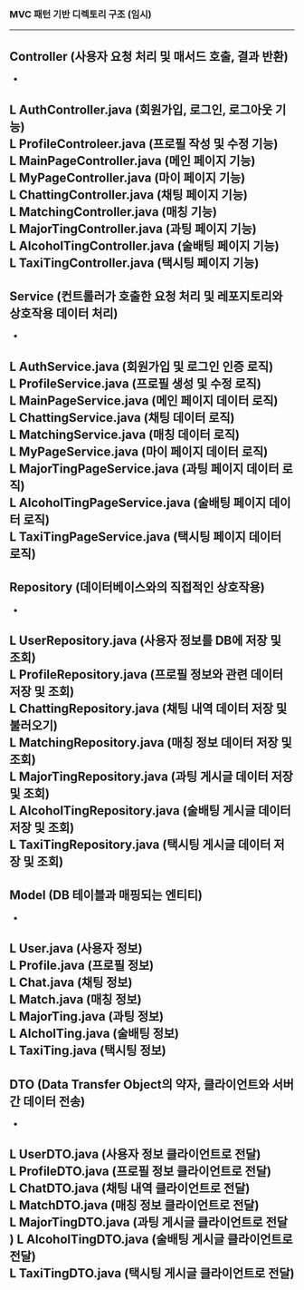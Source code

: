 ### MVC 패턴 기반 디렉토리 구조 (임시)
---
## Controller (사용자 요청 처리 및 매서드 호출, 결과 반환) <br> 
-
L AuthController.java (회원가입, 로그인, 로그아웃 기능) <br>
L ProfileControleer.java (프로필 작성 및 수정 기능) <br>
L MainPageController.java (메인 페이지 기능) <br>
L MyPageController.java (마이 페이지 기능) <br>
L ChattingController.java (채팅 페이지 기능) <br>
L MatchingController.java (매칭 기능) <br>
L MajorTingController.java (과팅 페이지 기능) <br>
L AlcoholTingController.java (술배팅 페이지 기능) <br>
L TaxiTingController.java (택시팅 페이지 기능) <br>
---
## Service (컨트롤러가 호출한 요청 처리 및 레포지토리와 상호작용 데이터 처리) <br>
-
L AuthService.java (회원가입 및 로그인 인증 로직) <br>
L ProfileService.java (프로필 생성 및 수정 로직) <br>
L MainPageService.java (메인 페이지 데이터 로직) <br>
L ChattingService.java (채팅 데이터 로직) <br>
L MatchingService.java (매칭 데이터 로직) <br>
L MyPageService.java (마이 페이지 데이터 로직) <br>
L MajorTingPageService.java (과팅 페이지 데이터 로직) <br>
L AlcoholTingPageService.java (술배팅 페이지 데이터 로직) <br>
L TaxiTingPageService.java (택시팅 페이지 데이터 로직) <br>
---
## Repository (데이터베이스와의 직접적인 상호작용) <br>
-
L UserRepository.java (사용자 정보를 DB에 저장 및 조회) <br>
L ProfileRepository.java (프로필 정보와 관련 데이터 저장 및 조회) <br>
L ChattingRepository.java (채팅 내역 데이터 저장 및 불러오기) <br>
L MatchingRepository.java (매칭 정보 데이터 저장 및 조회) <br>
L MajorTingRepository.java (과팅 게시글 데이터 저장 및 조회) <br>
L AlcoholTingRepository.java (술배팅 게시글 데이터 저장 및 조회) <br>
L TaxiTingRepository.java (택시팅 게시글 데이터 저장 및 조회) <br>
---
## Model (DB 테이블과 매핑되는 엔티티) <br>
-
L User.java (사용자 정보) <br>
L Profile.java (프로필 정보) <br>
L Chat.java (채팅 정보) <br>
L Match.java (매칭 정보) <br>
L MajorTing.java (과팅 정보) <br>
L AlcholTing.java (술배팅 정보) <br>
L TaxiTing.java (택시팅 정보) <br>
---
## DTO (Data Transfer Object의 약자, 클라이언트와 서버 간 데이터 전송) <br>
-
L UserDTO.java (사용자 정보 클라이언트로 전달) <br>
L ProfileDTO.java (프로필 정보 클라이언트로 전달) <br>
L ChatDTO.java (채팅 내역 클라이언트로 전달) <br>
L MatchDTO.java (매칭 정보 클라이언트로 전달) <br>
L MajorTingDTO.java (과팅 게시글 클라이언트로 전달 <br>)
L AlcoholTingDTO.java (술배팅 게시글 클라이언트로 전달) <br>
L TaxiTingDTO.java (택시팅 게시글 클라이언트로 전달) <br>
---

